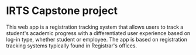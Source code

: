 # IRTS Capstone project

This web app is a registration tracking system that allows users to track a student's academic progress with a differentiated user experience based on log-in type, whether student or employee. The app is based on registration tracking systems typically found in Registrar's offices. 
